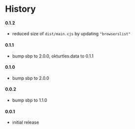 # History

#### 0.1.2

- reduced size of `dist/main.cjs` by updating `"browserslist"`

#### 0.1.1

- bump sbp to 2.0.0, okturtles.data to 0.1.1

#### 0.1.0

- bump sbp to 2.0.0

#### 0.0.2

- bump sbp to 1.1.0

#### 0.0.1

- initial release
